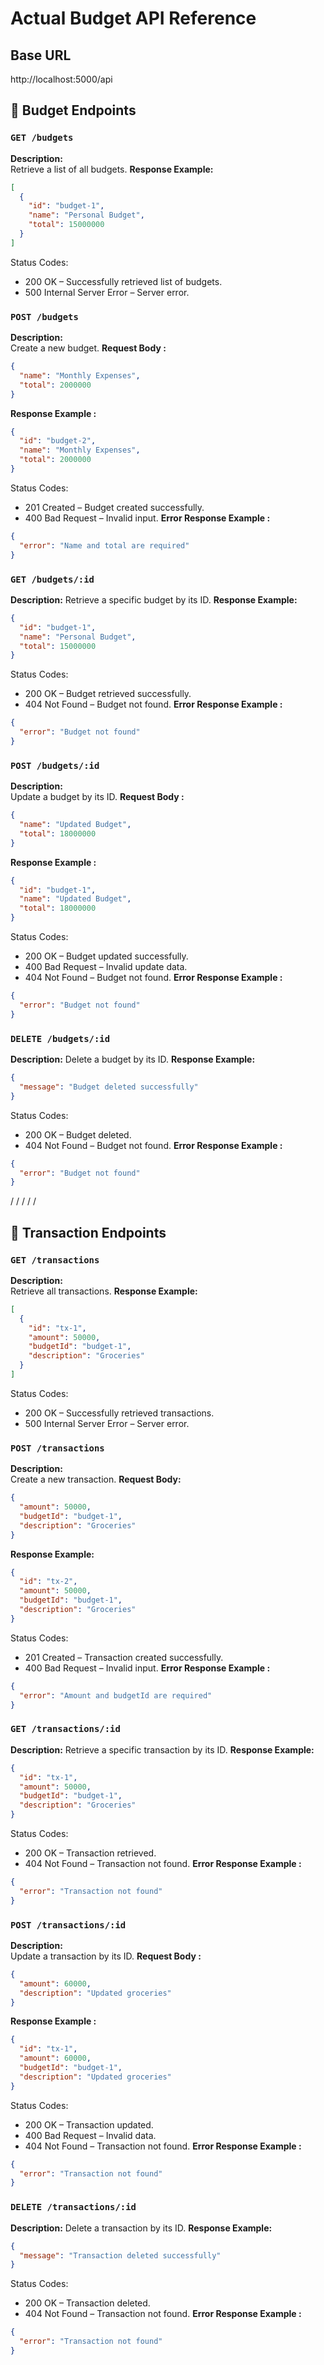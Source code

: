 # Actual Budget API Reference

## Base URL
http://localhost:5000/api

## 📘 Budget Endpoints

### `GET /budgets`
**Description:**  
Retrieve a list of all budgets.
**Response Example:**
```json
[
  {
    "id": "budget-1",
    "name": "Personal Budget",
    "total": 15000000
  }
]
```
Status Codes:
  - 200 OK – Successfully retrieved list of budgets.
  - 500 Internal Server Error – Server error.


### `POST /budgets`
**Description:**  
Create a new budget.
**Request Body :**
```json
{
  "name": "Monthly Expenses",
  "total": 2000000
}
```
**Response Example :**
```json
{
  "id": "budget-2",
  "name": "Monthly Expenses",
  "total": 2000000
}
```
Status Codes:
  - 201 Created – Budget created successfully.
  - 400 Bad Request – Invalid input.
**Error Response Example :**
```json
{
  "error": "Name and total are required"
}
```

    
### `GET /budgets/:id`
**Description:**
Retrieve a specific budget by its ID.
**Response Example:**
```json
{
  "id": "budget-1",
  "name": "Personal Budget",
  "total": 15000000
}
```
Status Codes:
  - 200 OK – Budget retrieved successfully.
  - 404 Not Found – Budget not found.
**Error Response Example :**
```json
{
  "error": "Budget not found"
}
```


### `POST /budgets/:id`
**Description:**  
Update a budget by its ID.
**Request Body :**
```json
{
  "name": "Updated Budget",
  "total": 18000000
}
```
**Response Example :**
```json
{
  "id": "budget-1",
  "name": "Updated Budget",
  "total": 18000000
}
```
Status Codes:
  - 200 OK – Budget updated successfully.
  - 400 Bad Request – Invalid update data.
  - 404 Not Found – Budget not found.
**Error Response Example :**
```json
{
  "error": "Budget not found"
}
```


### `DELETE /budgets/:id`
**Description:**
Delete a budget by its ID.
**Response Example:**
```json
{
  "message": "Budget deleted successfully"
}
```
Status Codes:
  - 200 OK – Budget deleted.
  - 404 Not Found – Budget not found.
**Error Response Example :**
```json
{
  "error": "Budget not found"
}
```
/
/
/
/
/
## 📘 Transaction Endpoints
### `GET /transactions`
**Description:**  
Retrieve all transactions.
**Response Example:**
```json
[
  {
    "id": "tx-1",
    "amount": 50000,
    "budgetId": "budget-1",
    "description": "Groceries"
  }
]
```
Status Codes:
  - 200 OK – Successfully retrieved transactions.
  - 500 Internal Server Error – Server error.


### `POST /transactions`
**Description:**  
Create a new transaction.
**Request Body:** 
```json
{
  "amount": 50000,
  "budgetId": "budget-1",
  "description": "Groceries"
}
```
**Response Example:**
```json
{
  "id": "tx-2",
  "amount": 50000,
  "budgetId": "budget-1",
  "description": "Groceries"
}
```
Status Codes:
  - 201 Created – Transaction created successfully.
  - 400 Bad Request – Invalid input.
**Error Response Example :**
```json
{
  "error": "Amount and budgetId are required"
}
```   


### `GET /transactions/:id`
**Description:**
Retrieve a specific transaction by its ID.
**Response Example:**
```json
{
  "id": "tx-1",
  "amount": 50000,
  "budgetId": "budget-1",
  "description": "Groceries"
}
```
Status Codes:
  - 200 OK – Transaction retrieved.
  - 404 Not Found – Transaction not found.
**Error Response Example :**
```json
{
  "error": "Transaction not found"
}
```


### `POST /transactions/:id`
**Description:**  
Update a transaction by its ID.
**Request Body :**
```json
{
  "amount": 60000,
  "description": "Updated groceries"
}
```
**Response Example :**
```json
{
  "id": "tx-1",
  "amount": 60000,
  "budgetId": "budget-1",
  "description": "Updated groceries"
}
```
Status Codes:
  - 200 OK – Transaction updated.
  - 400 Bad Request – Invalid data.
  - 404 Not Found – Transaction not found.
**Error Response Example :**
```json
{
  "error": "Transaction not found"
}
```


### `DELETE /transactions/:id`
**Description:**
Delete a transaction by its ID.
**Response Example:**
```json
{
  "message": "Transaction deleted successfully"
}
```
Status Codes:
  - 200 OK – Transaction deleted.
  - 404 Not Found – Transaction not found.
**Error Response Example :**
```json
{
  "error": "Transaction not found"
}
```
